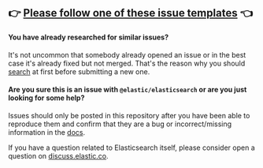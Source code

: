 ## 👉 [Please follow one of these issue templates](https://github.com/elastic/elasticsearch-js/issues/new/choose) 👈

#### You have already researched for similar issues?
It's not uncommon that somebody already opened an issue or in the best case it's already fixed but not merged. That's the reason why you should [search](https://github.com/elastic/elasticsearch-js/issues) at first before submitting a new one.

#### Are you sure this is an issue with `@elastic/elasticsearch` or are you just looking for some help?

Issues should only be posted in this repository after you have been able to reproduce them and confirm that they are a bug or incorrect/missing information in the [docs](https://github.com/elastic/elasticsearch-js/docs).

If you have a question related to Elasticsearch itself, please consider open a question on [discuss.elastic.co](https://discuss.elastic.co/).

